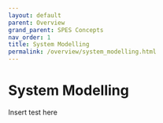 ```yaml
---
layout: default
parent: Overview
grand_parent: SPES Concepts
nav_order: 1
title: System Modelling
permalink: /overview/system_modelling.html
---
```


# System Modelling
Insert test here
